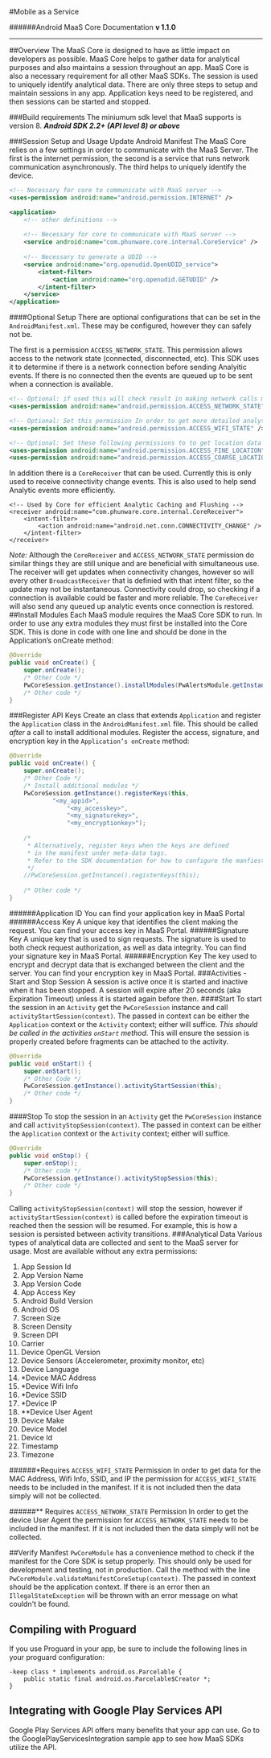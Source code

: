 #Mobile as a Service

######Android MaaS Core Documentation
**v 1.1.0**

________________
##Overview
The MaaS Core is designed to have as little impact on developers as possible. MaaS Core helps to gather data for analytical purposes and also maintains a session throughout an app. MaaS Core is also a necessary requirement for all other MaaS SDKs.
The session is used to uniquely identify analytical data. There are only three steps to setup and maintain sessions in any app. Application keys need to be registered, and then sessions can be started and stopped.

###Build requirements
The miniumum sdk level that MaaS supports is version 8.
_**Android SDK 2.2+ (API level 8) or above**_


###Session Setup and Usage
Update Android Manifest
The MaaS Core relies on a few settings in order to communicate with the MaaS Server. 
The first is the internet permission, the second is a service that runs network communication asynchronously.
The third helps to uniquely identify the device.
``` XML
<!-- Necessary for core to communicate with MaaS server -->
<uses-permission android:name="android.permission.INTERNET" />

<application>
	<!-- other definitions -->
	
	<!-- Necessary for core to communicate with MaaS server -->
	<service android:name="com.phunware.core.internal.CoreService" />
	
	<!-- Necessary to generate a UDID -->
	<service android:name="org.openudid.OpenUDID_service">
		<intent-filter>
			<action android:name="org.openudid.GETUDID" />
		</intent-filter>
	</service>
</application>
```

####Optional Setup
There are optional configurations that can be set in the `AndroidManifest.xml`. These may be configured, however they can
safely not be.

The first is a permission `ACCESS_NETWORK_STATE`. This permission allows access to the network state (connected, disconnected, etc).
This SDK uses it to determine if there is a network connection before sending Analyitic events. If there is no connected
then the events are queued up to be sent when a connection is available.
```XML
<!-- Optional: if used this will check result in making network calls more efficiently. -->
<uses-permission android:name="android.permission.ACCESS_NETWORK_STATE" />
```
```XML
<!-- Optional: Set this permission In order to get more detailed analytics -->
<uses-permission android:name="android.permission.ACCESS_WIFI_STATE" />
```
```XML
<!-- Optional: Set these following permissions to to get location data in analytics reports -->    
<uses-permission android:name="android.permission.ACCESS_FINE_LOCATION" />
<uses-permission android:name="android.permission.ACCESS_COARSE_LOCATION" />
```

In addition there is a `CoreReceiver` that can be used. Currently this is only used to receive connectivity change events.
This is also used to help send Analytic events more efficiently.

```
<!-- Used by Core for efficient Analytic Caching and Flushing -->
<receiver android:name="com.phunware.core.internal.CoreReceiver">
    <intent-filter>
        <action android:name="android.net.conn.CONNECTIVITY_CHANGE" />
    </intent-filter>
</receiver>
```

*Note:* Although the `CoreReceiver` and `ACCESS_NETWORK_STATE` permission do similar things they are still unique and
are beneficial with simultaneous use. The receiver will get updates when connectivity changes, however so will every
other `BroadcastReceiver` that is definied with that intent filter, so the update may not be instantaneous.
Connectivity could drop, so checking if a connection is available could be faster and more reliable.
The `CoreReceiver` will also send any queued up analytic events once connection is restored.
##Install Modules
Each MaaS module requires the MaaS Core SDK to run. In order to use any extra modules they must first be installed into the Core SDK. This is done in code with one line and should be done in the Application’s onCreate method:

``` Java
@Override
public void onCreate() {
    super.onCreate();
    /* Other Code */
    PwCoreSession.getInstance().installModules(PwAlertsModule.getInstance(), ...);
    /* Other code */
}
```
###Register API Keys
Create an class that extends `Application` and register the `Application` class in the `AndroidManifest.xml` file.
This should be called *after* a call to install additional modules. 
Register the access, signature, and encryption key in the `Application’s onCreate` method:

``` Java
@Override
public void onCreate() {
    super.onCreate();
    /* Other Code */
    /* Install additional modules */
    PwCoreSession.getInstance().registerKeys(this,
    		"<my_appid>",
                "<my_accesskey>",
                "<my_signaturekey>",
                "<my_encryptionkey>");
    
    /*
     * Alternatively, register keys when the keys are defined
     * in the manifest under meta-data tags.
     * Refer to the SDK documentation for how to configure the manfiest properlly.
     */
    //PwCoreSession.getInstance().registerKeys(this);
    
    /* Other code */
}
```
######Application ID
You can find your application key in MaaS Portal
######Access Key
A unique key that identifies the client making the request. You can find your access key in MaaS Portal.
######Signature Key
A unique key that is used to sign requests. The signature is used to both check request authorization, as well as data integrity. You can find your signature key in MaaS Portal.
######Encryption Key
The key used to encrypt and decrypt data that is exchanged between the client and the server. You can find your encryption key in MaaS Portal.
###Activities - Start and Stop Session
A session is active once it is started and inactive when it has been stopped.
A session will expire after 20 seconds (aka Expiration Timeout) unless it is started again before then.
####Start
To start the session in an `Activity` get the `PwCoreSession` instance and call `activityStartSession(context)`.
The passed in context can be either the `Application` context or the `Activity` context; either will suffice. *This
should be called in the activities `onStart` method*. This will ensure the session is properly created before fragments
can be attached to the activity.

``` Java
@Override
public void onStart() {
    super.onStart();
    /* Other Code */
    PwCoreSession.getInstance().activityStartSession(this);
    /* Other code */
}
```

####Stop
To stop the session in an `Activity` get the `PwCoreSession` instance and call `activityStopSession(context)`.
The passed in context can be either the `Application` context or the `Activity` context; either will suffice.


``` Java
@Override
public void onStop() {
    super.onStop();
    /* Other code */
    PwCoreSession.getInstance().activityStopSession(this);
    /* Other code */
}
```

Calling `activityStopSession(context)` will stop the session, however if `activityStartSession(context)` is
called before the expiration timeout is reached then the session will be resumed.
For example, this is how a session is persisted between activity transitions.
###Analytical Data
Various types of analytical data are collected and sent to the MaaS server for usage.
Most are available without any extra permissions:

1. App Session Id
2. App Version Name
3. App Version Code
4. App Access Key
5. Android Build Version
6. Android OS
7. Screen Size
8. Screen Density
9. Screen DPI
10. Carrier
11. Device OpenGL Version
12. Device Sensors (Accelerometer, proximity monitor, etc)
13. Device Language
14. *Device MAC Address
15. *Device Wifi Info
16. *Device SSID
17. *Device IP
18. **Device User Agent
19. Device Make
20. Device Model
21. Device Id
22. Timestamp
23. Timezone


######*Requires `ACCESS_WIFI_STATE` Permission
In order to get data for the MAC Address, Wifi Info, SSID, and IP the permission for `ACCESS_WIFI_STATE` needs
to be included in the manifest. If it is not included then the data simply will not be collected.


######** Requires `ACCESS_NETWORK_STATE` Permission
In order to get the device User Agent the permission for `ACCESS_NETWORK_STATE` needs to be included in the manifest.
If it is not included then the data simply will not be collected.

##Verify Manifest
`PwCoreModule` has a convenience method to check if the manifest for the Core SDK is setup properly. This should only
be used for development and testing, not in production.
Call the method with the line `PwCoreModule.validateManifestCoreSetup(context)`. The passed in context should be the
application context. If there is an error then an `IllegalStateException` will be thrown with an error message on what
couldn't be found.

## Compiling with Proguard
If you use Proguard in your app, be sure to include the following lines in your proguard configuration:
```
-keep class * implements android.os.Parcelable {
    public static final android.os.Parcelable$Creator *;
}
```

## Integrating with Google Play Services API
Google Play Services API offers many benefits that your app can use. Go to the GooglePlayServicesIntegration sample app to see how
MaaS SDKs utilize the API.
